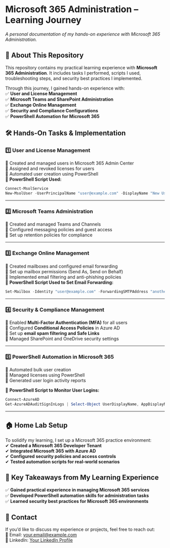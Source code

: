 # **Microsoft 365 Administration – Learning Journey**  

_A personal documentation of my hands-on experience with Microsoft 365 Administration._  

## **📌 About This Repository**  
This repository contains my practical learning experience with **Microsoft 365 Administration**. It includes tasks I performed, scripts I used, troubleshooting steps, and security best practices I implemented.  

Through this journey, I gained hands-on experience with:  
✅ **User and License Management**  
✅ **Microsoft Teams and SharePoint Administration**  
✅ **Exchange Online Management**  
✅ **Security and Compliance Configurations**  
✅ **PowerShell Automation for Microsoft 365**  

## **🛠 Hands-On Tasks & Implementation**  

### **1️⃣ User and License Management**  
📌 Created and managed users in Microsoft 365 Admin Center  
📌 Assigned and revoked licenses for users  
📌 Automated user creation using PowerShell  
🔹 **PowerShell Script Used:**  
```powershell
Connect-MsolService
New-MsolUser -UserPrincipalName "user@example.com" -DisplayName "New User" -LicenseAssignment "tenant:O365_BUSINESS_PREMIUM"
```

---

### **2️⃣ Microsoft Teams Administration**  
📌 Created and managed Teams and Channels  
📌 Configured messaging policies and guest access  
📌 Set up retention policies for compliance  

---

### **3️⃣ Exchange Online Management**  
📌 Created mailboxes and configured email forwarding  
📌 Set up mailbox permissions (Send As, Send on Behalf)  
📌 Implemented email filtering and anti-phishing policies  
🔹 **PowerShell Script Used to Set Email Forwarding:**  
```powershell
Set-Mailbox -Identity "user@example.com" -ForwardingSMTPAddress "anotheruser@example.com"
```

---

### **4️⃣ Security & Compliance Management**  
📌 Enabled **Multi-Factor Authentication (MFA)** for all users  
📌 Configured **Conditional Access Policies** in Azure AD  
📌 Set up **email spam filtering and Safe Links**  
📌 Managed SharePoint and OneDrive security settings  

---

### **5️⃣ PowerShell Automation in Microsoft 365**  
📌 Automated bulk user creation  
📌 Managed licenses using PowerShell  
📌 Generated user login activity reports  

🔹 **PowerShell Script to Monitor User Logins:**  
```powershell
Connect-AzureAD
Get-AzureADAuditSignInLogs | Select-Object UserDisplayName, AppDisplayName, SignInDateTime
```

---

## **🏠 Home Lab Setup**  
To solidify my learning, I set up a Microsoft 365 practice environment:  
✔ **Created a Microsoft 365 Developer Tenant**  
✔ **Integrated Microsoft 365 with Azure AD**  
✔ **Configured security policies and access controls**  
✔ **Tested automation scripts for real-world scenarios**  

## **📌 Key Takeaways from My Learning Experience**  
✅ **Gained practical experience in managing Microsoft 365 services**  
✅ **Developed PowerShell automation skills for administration tasks**  
✅ **Learned security best practices for Microsoft 365 environments**  


## **📩 Contact**  
If you’d like to discuss my experience or projects, feel free to reach out:  
📧 Email: your.email@example.com  
💼 LinkedIn: [Your LinkedIn Profile](https://linkedin.com/in/yourprofile)  
